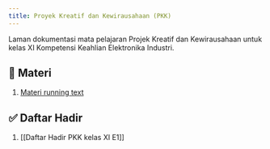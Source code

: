 ```yaml
---
title: Proyek Kreatif dan Kewirausahaan (PKK)
---
```


Laman dokumentasi mata pelajaran Projek Kreatif dan Kewirausahaan untuk kelas XI Kompetensi Keahlian Elektronika Industri.

## 📘 Materi
1. [Materi running text](https://drive.google.com/file/d/1cOZoOnahHoO34we4_plLsWL1pNWOY0-Q/view?usp=sharing)

## ✅ Daftar Hadir
1. [[Daftar Hadir PKK kelas XI E1]]